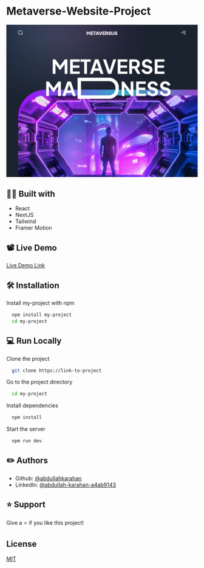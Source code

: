 # Metaverse-Website-Project






![App Screenshot](https://github.com/abdullahkarahan/Metaverse-Website-Project/blob/main/public/preview.JPG)


##  👨‍💻  Built with

- React
- NextJS
- Tailwind
- Framer Motion


## 📽 Live Demo

  [Live Demo Link](https://metaverse-website-project.netlify.app/)
 
##  🛠 Installation

Install my-project with npm

```bash
  npm install my-project
  cd my-project
```
    
## 💻 Run Locally

Clone the project

```bash
  git clone https://link-to-project
```

Go to the project directory

```bash
  cd my-project
```

Install dependencies

```bash
  npm install
```

Start the server

```bash
  npm run dev
```


## ✏️ Authors

- Github: [@abdullahkarahan](https://github.com/abdullahkarahan)
- LinkedIn: [@abdullah-karahan-a4ab9143](https://www.linkedin.com/in/abdullah-karahan-a4ab9143/)




## ⭐️ Support

Give a ⭐️ if you like this project!


## License

[MIT](https://choosealicense.com/licenses/mit/)
